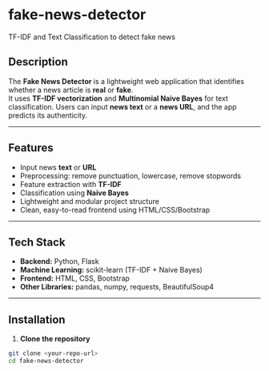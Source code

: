 # fake-news-detector
TF-IDF and Text Classification to detect fake news


## Description
The **Fake News Detector** is a lightweight web application that identifies whether a news article is **real** or **fake**.  
It uses **TF-IDF vectorization** and **Multinomial Naive Bayes** for text classification. Users can input **news text** or a **news URL**, and the app predicts its authenticity.

---

## Features
- Input news **text** or **URL**
- Preprocessing: remove punctuation, lowercase, remove stopwords
- Feature extraction with **TF-IDF**
- Classification using **Naive Bayes**
- Lightweight and modular project structure
- Clean, easy-to-read frontend using HTML/CSS/Bootstrap

---

## Tech Stack
- **Backend:** Python, Flask  
- **Machine Learning:** scikit-learn (TF-IDF + Naive Bayes)  
- **Frontend:** HTML, CSS, Bootstrap  
- **Other Libraries:** pandas, numpy, requests, BeautifulSoup4

---

## Installation

1. **Clone the repository**
```bash
git clone <your-repo-url>
cd fake-news-detector
